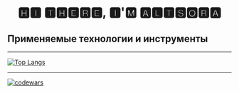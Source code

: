 <h1 align="center">🅷🅸 🆃🅷🅴🆁🅴, 🅸'🅼 🅰🅻🆃🆂🅾🆁🅰</h1>

## Применяемые технологии и инструменты

<!-- <p  align="center"
  <code><img width="7%" title="Test" src="logo/dotenv.svg"></code>
</p> -->


***
[![Top Langs](https://github-readme-stats.vercel.app/api/top-langs/?username=altsora)](https://github.com/anuraghazra/github-readme-stats)
***

[![codewars](https://www.codewars.com/users/Altsora/badges/large)](https://www.codewars.com/users/Altsora)   

  


<!--
**altsora/altsora** is a ✨ _special_ ✨ repository because its `README.md` (this file) appears on your GitHub profile.

Here are some ideas to get you started:

- 🔭 I’m currently working on ...
- 🌱 I’m currently learning ...
- 👯 I’m looking to collaborate on ...
- 🤔 I’m looking for help with ...
- 💬 Ask me about ...
- 📫 How to reach me: ...
- 😄 Pronouns: ...
- ⚡ Fun fact: ...
-->
